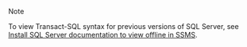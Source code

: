 > [!Note]
> To view Transact-SQL syntax for previous versions of SQL Server, see [Install SQL Server documentation to view offline in SSMS](../sql-server/sql-server-offline-documentation.md).